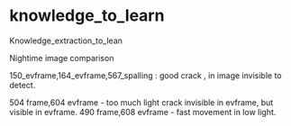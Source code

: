 # knowledge_to_learn
Knowledge_extraction_to_lean

Nightime image comparison

150_evframe,164_evframe,567_spalling : good crack , in image invisible to detect.

504 frame,604 evframe - too much light crack invisible in evframe, but visible in evframe.
490 frame,608 evframe   - fast movement in low light. 

